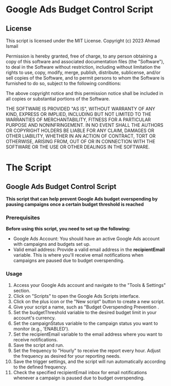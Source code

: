 #  Google Ads Budget Control Script
## License
This script is licensed under the MIT License.
Copyright (c) 2023 Ahmad Ismail

Permission is hereby granted, free of charge, to any person obtaining a copy
of this software and associated documentation files (the "Software"), to deal
in the Software without restriction, including without limitation the rights
to use, copy, modify, merge, publish, distribute, sublicense, and/or sell
copies of the Software, and to permit persons to whom the Software is
furnished to do so, subject to the following conditions:

The above copyright notice and this permission notice shall be included in all
copies or substantial portions of the Software.

THE SOFTWARE IS PROVIDED "AS IS", WITHOUT WARRANTY OF ANY KIND, EXPRESS OR
IMPLIED, INCLUDING BUT NOT LIMITED TO THE WARRANTIES OF MERCHANTABILITY,
FITNESS FOR A PARTICULAR PURPOSE AND NONINFRINGEMENT. IN NO EVENT SHALL THE
AUTHORS OR COPYRIGHT HOLDERS BE LIABLE FOR ANY CLAIM, DAMAGES OR OTHER
LIABILITY, WHETHER IN AN ACTION OF CONTRACT, TORT OR OTHERWISE, ARISING FROM,
OUT OF OR IN CONNECTION WITH THE SOFTWARE OR THE USE OR OTHER DEALINGS IN THE
SOFTWARE.

# The Script

## Google Ads Budget Control Script
**This script that can help prevent Google Ads budget overspending by pausing campaigns once a certain budget threshold is reached**

### Prerequisites
**Before using this script, you need to set up the following:**

- Google Ads Account: You should have an active Google Ads account with campaigns and budgets set up.
- Valid email address: Provide a valid email address in the **recipientEmail** variable. This is where     you'll receive email notifications when campaigns are paused due to budget overspending.

### Usage
1. Access your Google Ads account and navigate to the "Tools & Settings" section.
2. Click on "Scripts" to open the Google Ads Scripts interface.
3. Click on the plus icon or the "New script" button to create a new script.
4. Give your script a name, such as "Budget Overspending Prevention .
5. Set the budgetThreshold variable to the desired budget limit in your account's currency.
6. Set the campaignStatus variable to the campaign status you want to monitor (e.g., 'ENABLED').
7. Set the recipientEmail variable to the email address where you want to receive notifications.
8. Save the script and run.
9. Set the frequency to "Hourly" to receive the report every hour. Adjust the frequency as desired for your reporting needs.
10. Save the trigger settings, and the script will run automatically according to the defined frequency.
11. Check the specified recipientEmail inbox for email notifications whenever a campaign is paused due to budget overspending.